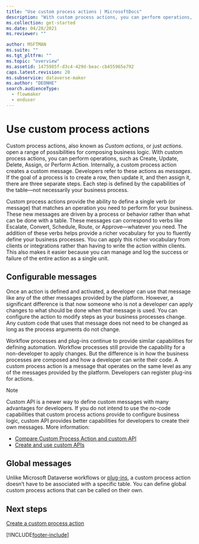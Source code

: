 ```yaml
---
title: "Use custom process actions | MicrosoftDocs"
description: "With custom process actions, you can perform operations, such as Create, Update, Delete, Assign, or Perform Action. Internally, an custom process action creates a custom message."
ms.collection: get-started
ms.date: 04/28/2021
ms.reviewer: ""

author: MSFTMAN
ms.suite: ""
ms.tgt_pltfrm: ""
ms.topic: "overview"
ms.assetid: 1475985f-d3c4-429d-beac-cb455965e792
caps.latest.revision: 20
ms.subservice: dataverse-maker
ms.author: "DEONHE"
search.audienceType: 
  - flowmaker
  - enduser
---
```


# Use custom process actions

Custom process actions, also known as *Custom actions*, or just *actions*. open a range of possibilities for composing business logic. With custom process actions, you can perform operations, such as Create, Update, Delete, Assign, or Perform Action. Internally, a custom process action creates a custom message. Developers refer to these actions as *messages*. If the goal of a process is to create a row, then update it, and then assign it, there are three separate steps. Each step is defined by the capabilities of the table—not necessarily your business process.  
  
Custom process actions provide the ability to define a single verb (or message) that matches an operation you need to perform for your business. These new messages are driven by a process or behavior rather than what can be done with a table. These messages can correspond to verbs like Escalate, Convert, Schedule, Route, or Approve—whatever you need. The addition of these verbs helps provide a richer vocabulary for you to fluently define your business processes. You can apply this richer vocabulary from clients or integrations rather than having to write the action within clients. This also makes it easier because you can manage and log the success or failure of the entire action as a single unit.  
  
<a name="BKMK_ConfigurableMessages"></a>

## Configurable messages

Once an action is defined and activated, a developer can use that message like any of the other messages provided by the platform. However, a significant difference is that now someone who is not a developer can apply changes to what should be done when that message is used. You can configure the action to modify steps as your business processes change. Any custom code that uses that message does not need to be changed as long as the process arguments do not change.  
  
Workflow processes and plug-ins continue to provide similar capabilities for defining automation. Workflow processes still provide the capability for a non-developer to apply changes. But the difference is in how the business processes are composed and how a developer can write their code. A custom process action is a message that operates on the same level as any of the messages provided by the platform. Developers can register plug-ins for actions.  

> [!NOTE]
> Custom API is a newer way to define custom messages with many advantages for developers. If you do not intend to use the no-code capabilities that custom process actions provide to configure business logic, custom API provides better capabilities for developers to create their own messages. More information: 
>
> - [Compare Custom Process Action and custom API](../../developer/data-platform/custom-actions.md#compare-custom-process-action-and-custom-api)
> - [Create and use custom APIs](../../developer/data-platform/custom-api.md)
  
<a name="BKMK_GlobalMessages"></a>

## Global messages 
 
Unlike Microsoft Dataverse workflows or [plug-ins](../../developer/data-platform/apply-business-logic-with-code.md?branch=master#create-a-plug-in), a custom process action doesn’t have to be associated with a specific table. You can define global custom process actions that can be called on their own.

## Next steps

[Create a custom process action](create-actions.md)  
  



[!INCLUDE[footer-include](../../includes/footer-banner.md)]
